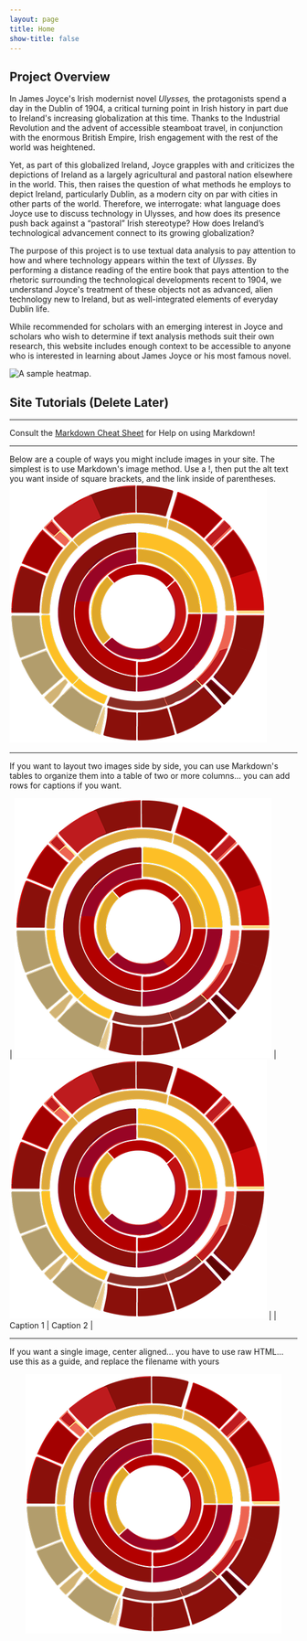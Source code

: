 ```yaml
---
layout: page
title: Home
show-title: false
---
```


## Project Overview
In James Joyce's Irish modernist novel _Ulysses,_ the protagonists spend a day in the Dublin of 1904, a critical turning point in Irish history in part due to Ireland's increasing globalization at this time. Thanks to the Industrial Revolution and the advent of accessible steamboat travel, in conjunction with the enormous British Empire, Irish engagement with the rest of the world was heightened. 

Yet, as part of this globalized Ireland, Joyce grapples with and criticizes the depictions of Ireland as a largely agricultural and pastoral nation elsewhere in the world. This, then raises the question of what methods he employs to depict Ireland, particularly Dublin, as a modern city on par with cities in other parts of the world. Therefore, we interrogate: what language does Joyce use to discuss technology in Ulysses, and how does its presence push back against a “pastoral” Irish stereotype? How does Ireland’s technological advancement connect to its growing globalization?

The purpose of this project is to use textual data analysis to pay attention to how and where technology appears within the text of _Ulysses._ By performing a distance reading of the entire book that pays attention to the rhetoric surrounding the technological developments recent to 1904, we understand Joyce's treatment of these objects not as advanced, alien technology new to Ireland, but as well-integrated elements of everyday Dublin life.

While recommended for scholars with an emerging interest in Joyce and scholars who wish to determine if text analysis methods suit their own research, this website includes enough context to be accessible to anyone who is interested in learning about James Joyce or his most famous novel.

![A sample heatmap.](https://jgd13001.github.io/ulyssestech/assets/img/heatmap_tramcars.png) 

## Site Tutorials (Delete Later)
---

Consult the [Markdown Cheat Sheet](https://www.markdownguide.org/cheat-sheet/) for Help on using Markdown!

---

Below are a couple of ways you might include images in your site. The simplest is to use Markdown's image method. Use a !, then put the alt text you want inside of square brackets, and the link inside of parentheses.
![This is the alt text that will appear on mouseover](assets/img/bcds-logo.webp)

---

If you want to layout two images side by side, you can use Markdown's tables to organize them into a table of two or more columns... you can add rows for captions if you want.

| ![BCDS Logo](assets/img/bcds-logo.webp) | ![BCDS Logo](assets/img/bcds-logo.webp) |
| Caption 1 | Caption 2 |

---

If you want a single image, center aligned... you have to use raw HTML... use this as a guide, and replace the filename with yours

<p align="center">
    <img src="assets/img/bcds-logo.webp" />
</p>
